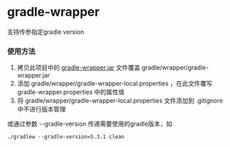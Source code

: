 gradle-wrapper
=======

支持传参指定gradle version

### 使用方法

 1. 拷贝此项目中的 [gradle-wrapper.jar](dist/gradle-wrapper.jar) 文件覆盖 gradle/wrapper/gradle-wrapper.jar
 2. 添加 gradle/wrapper/gradle-wrapper-local.properties ，在此文件覆写 gradle-wrapper.properties 中的属性值
 3. 将 gradle/wrapper/gradle-wrapper-local.properties 文件添加到 .gitignore 中不进行版本管理

或通过参数 --gradle-version 传递需要使用的gradle版本，如

```
./gradlew --gradle-version=5.3.1 clean
```
